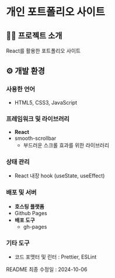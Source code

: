# 개인 포트폴리오 사이트


## 👩‍💻 프로젝트 소개
React를 활용한 포트폴리오 사이트


## ⚙ 개발 환경
### 사용한 언어
- HTML5, CSS3, JavaScript
### 프레임워크 및 라이브러리
- **React**
- smooth-scrollbar
  - 부드러운 스크롤 효과를 위한 라이브러리
### 상태 관리
- React 내장 hook (useState, useEffect)
### 배포 및 서버
- **호스팅 플랫폼**
 - Github Pages
- **배포 도구**
  - gh-pages
### 기타 도구
- 코드 포맷터 및 린터 : Prettier, ESLint

README 최종 수정일 : 2024-10-06
